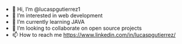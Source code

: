 - 👋 Hi, I’m @lucaspgutierrez1
- 👀 I’m interested in web development
- 🌱 I’m currently learning JAVA
- 💞️ I’m looking to collaborate on open source projects
- 📫 How to reach me https://www.linkedin.com/in/lucaspgutierrez/

